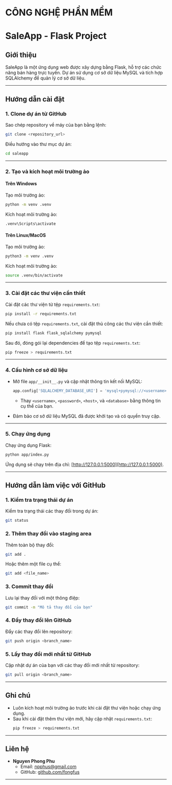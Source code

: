 # CÔNG NGHỆ PHẦN MỀM


# **SaleApp - Flask Project**

## **Giới thiệu**
SaleApp là một ứng dụng web được xây dựng bằng Flask, hỗ trợ các chức năng bán hàng trực tuyến. Dự án sử dụng cơ sở dữ liệu MySQL và tích hợp SQLAlchemy để quản lý cơ sở dữ liệu.

---

## **Hướng dẫn cài đặt**

### **1. Clone dự án từ GitHub**
Sao chép repository về máy của bạn bằng lệnh:
```bash
git clone <repository_url>
```

Điều hướng vào thư mục dự án:
```bash
cd saleapp
```

---

### **2. Tạo và kích hoạt môi trường ảo**
#### **Trên Windows**
Tạo môi trường ảo:
```bash
python -m venv .venv
```

Kích hoạt môi trường ảo:
```bash
.venv\Scripts\activate
```

#### **Trên Linux/MacOS**
Tạo môi trường ảo:
```bash
python3 -m venv .venv
```

Kích hoạt môi trường ảo:
```bash
source .venv/bin/activate
```

---

### **3. Cài đặt các thư viện cần thiết**
Cài đặt các thư viện từ tệp `requirements.txt`:
```bash
pip install -r requirements.txt
```

Nếu chưa có tệp `requirements.txt`, cài đặt thủ công các thư viện cần thiết:
```bash
pip install flask flask_sqlalchemy pymysql
```

Sau đó, đóng gói lại dependencies để tạo tệp `requirements.txt`:
```bash
pip freeze > requirements.txt
```

---

### **4. Cấu hình cơ sở dữ liệu**
- Mở file `app/__init__.py` và cập nhật thông tin kết nối MySQL:
  ```python
  app.config['SQLALCHEMY_DATABASE_URI'] = 'mysql+pymysql://<username>:<password>@<host>/<database>'
  ```
  - Thay `<username>`, `<password>`, `<host>`, và `<database>` bằng thông tin cụ thể của bạn.

- Đảm bảo cơ sở dữ liệu MySQL đã được khởi tạo và có quyền truy cập.

---

### **5. Chạy ứng dụng**
Chạy ứng dụng Flask:
```bash
python app/index.py
```

Ứng dụng sẽ chạy trên địa chỉ: [http://127.0.0.1:5000](http://127.0.0.1:5000).

---

## **Hướng dẫn làm việc với GitHub**

### **1. Kiểm tra trạng thái dự án**
Kiểm tra trạng thái các thay đổi trong dự án:
```bash
git status
```

### **2. Thêm thay đổi vào staging area**
Thêm toàn bộ thay đổi:
```bash
git add .
```

Hoặc thêm một file cụ thể:
```bash
git add <file_name>
```

### **3. Commit thay đổi**
Lưu lại thay đổi với một thông điệp:
```bash
git commit -m "Mô tả thay đổi của bạn"
```

### **4. Đẩy thay đổi lên GitHub**
Đẩy các thay đổi lên repository:
```bash
git push origin <branch_name>
```

### **5. Lấy thay đổi mới nhất từ GitHub**
Cập nhật dự án của bạn với các thay đổi mới nhất từ repository:
```bash
git pull origin <branch_name>
```

---

## **Ghi chú**
- Luôn kích hoạt môi trường ảo trước khi cài đặt thư viện hoặc chạy ứng dụng.
- Sau khi cài đặt thêm thư viện mới, hãy cập nhật `requirements.txt`:
  ```bash
  pip freeze > requirements.txt
  ```

---

## **Liên hệ**
- **Nguyen Phong Phu**  
  - Email: [npphus@gmail.com](mailto:npphus@gmail.com)  
  - GitHub: [github.com/fongfus](https://github.com/fongfus)

---
